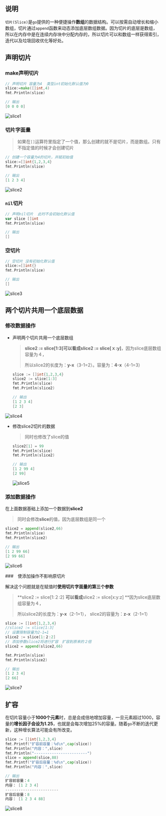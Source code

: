 ## 说明

`切片(Slice)`是`go`提供的一种便捷操作**数组**的数据结构。可以按需自动增长和缩小数组，切片通过`append`函数来动态添加底层数组数据。因为切片的底层是数组，所以在内存中是在连续内存块中分配内存的，所以切片可以和数组一样获得索引，迭代以及垃圾回收优化等好处。

## 声明切片

### make声明切片

```go
// 声明切片 容量为4  类型int初始化默认值为0
slice:=make([]int,4)
fmt.Println(slice)

// 输出
[0 0 0 0]
```

![slice1](https://cdn.jsdelivr.net/gh/greycodee/golang-wiki@main/images/slice/slice1.jpg)

### 切片字面量

> 如果在`[]`运算符里指定了一个值，那么创建的就不是切片，而是数组。只有不指定值的时候才会创建切片

```go
// 创建一个容量为4的切片，并赋初始值
slice:=[]int{1,2,3,4}
fmt.Println(slice)

// 输出
[1 2 3 4]
```

![slice2](https://cdn.jsdelivr.net/gh/greycodee/golang-wiki@main/images/slice/slice2.jpg)

### `nil`切片

```go
// 声明nil切片  此时不会初始化默认值
var slice []int
fmt.Println(slice)

// 输出
[]
```

### 空切片

```go
// 空切片 没有初始化默认值
slice:=[]int{}
fmt.Println(slice)

// 输出
[]
```

![slice3](https://cdn.jsdelivr.net/gh/greycodee/golang-wiki@main/images/slice/slice3.jpg)

## 两个切片共用一个底层数据

### 修改数据操作

- 声明两个切片共用一个底层数组

    > **slice2 := slice[1:3]**可以看成**slice2 := slice[ｘ:y]**，因为slice底层数组容量为４，
    >
    > 所以slice2的长度为：**y-x**（3-1=2）。容量为：**4-x**（4-1=3）

    ```go
    slice := []int{1,2,3,4}
    slice2 := slice[1:3]
    fmt.Println(slice)
    fmt.Println(slice2)
    
    // 输出
    [1 2 3 4]
    [2 3]
    ```

![slice4](https://cdn.jsdelivr.net/gh/greycodee/golang-wiki@main/images/slice/slice4.jpg)

- 修改slice2切片的数据

  > 同时也修改了slice的值

  ```go
  slice2[1] = 99
  fmt.Println(slice)
  fmt.Println(slice2)
  
  // 输出
  [1 2 99 4]
  [2 99]
  ```

  ![slice5](https://cdn.jsdelivr.net/gh/greycodee/golang-wiki@main/images/slice/slice5.jpg)

### 添加数据操作

在上面数据基础上添加一个数据到**slice2**

> 同时会修改**slice**的值，因为底层数组是同一个

```go
slice2 = append(slice2,66)
fmt.Println(slice)
fmt.Println(slice2)

// 输出
[1 2 99 66]
[2 99 66]
```

![slice6](https://cdn.jsdelivr.net/gh/greycodee/golang-wiki@main/images/slice/slice6.jpg)

###　使添加操作不影响原切片

解决这个问题就是在赋值时**使用切片字面量的第三个参数**

> **slice2 := slice[1:２:2] **可以看成**slice2 := slice[x:y:z] **因为slice底层数组容量为４，
>
> 所以slice2的长度为：**y-x**（2-1=1）， slice2的容量为：**z-x**（2-1=1）

```go
slice := []int{1,2,3,4}
//slice2 := slice[1:3]
// 设置限制容量为2-1=1 
slice2 := slice[1:２:2]
// 添加参数slice2将进行扩容　扩容到原来的２倍
slice2 = append(slice2,66)

fmt.Println(slice)
fmt.Println(slice2)

// 输出
[1 2 3 4]
[2 66]
```

![slice7](https://cdn.jsdelivr.net/gh/greycodee/golang-wiki@main/images/slice/slice7.jpg)

## 扩容

在切片容量小于**1000个元素**时，总是会成倍地增加容量，一旦元素超过1000，容量的**增长因子会设为1.25**，也就是会每次增加25%的容量。随着`go`不断的迭代更新，这种增长算法可能会有所改变。

```go
slice := []int{1,2,3,4}
fmt.Printf("扩容前容量：%d\n",cap(slice))
fmt.Println("内容：",slice)
fmt.Println("------------------------")
slice = append(slice,88)
fmt.Printf("扩容后容量：%d\n",cap(slice))
fmt.Println("内容：",slice)

// 输出
扩容前容量：4
内容： [1 2 3 4]
------------------------
扩容后容量：8
内容： [1 2 3 4 88]
```

![slice8](https://cdn.jsdelivr.net/gh/greycodee/golang-wiki@main/images/slice/slice8.jpg)

